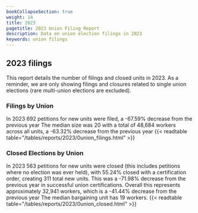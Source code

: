 ```yaml
---
bookCollapseSection: true
weight: 14
title: 2023
pagetitle: 2023 Union Filing Report
description: Data on union election filings in 2023
keywords: union filings
---
```


## 2023 filings

This report details the number of filings and closed units in 2023. As a reminder, we are only showing filings and closures related to single union elections (rare multi-union elections are excluded).

### Filings by Union
In 2023 692 petitions for new units were filed, a -67.59% decrease from the previous year The median size was 20 with a total of 48,684 workers across all units, a -63.32% decrease from the previous year
{{< readtable table="/tables/reports/2023/0union_filings.html" >}}

### Closed Elections by Union
In 2023 563 petitions for new units were closed (this includes petitions where no election was ever held), with 55.24% closed with a certification order, creating 311 total new units. This was a -71.98% decrease from the previous year in successful union certifications. Overall this represents approximately 32,941 workers, which is a -41.44% decrease from the previous year The median bargaining unit has 19 workers.
{{< readtable table="/tables/reports/2023/0union_closed.html" >}}
